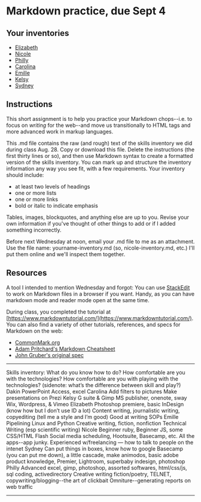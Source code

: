 # Markdown practice, due Sept 4

## Your inventories

- [Elizabeth](inventories/elizabeth-inventory)
- [Nicole](inventories/nicole-inventory)
- [Philly](inventories/philly-inventory)
- [Carolina](inventories/carolina-inventory)
- [Emille](inventories/emille-inventory)
- [Kelsy](inventories/kelsy-inventory)
- [Sydney](inventories/sydney-inventory)

## Instructions

This short assignment is to help you practice your Markdown chops--i.e. to focus on *writing* for the web--and move us transitionally to HTML tags and more advanced work in markup languages.

This .md file contains the raw (and rough) text of the skills inventory we did during class Aug. 28. Copy or download this file. Delete the instructions (the first thirty lines or so), and then use Markdown syntax to create a formatted version of the skills inventory. You can mark up and structure the inventory information any way you see fit, with a few requirements. Your inventory should include:

- at least two levels of headings
- one or more lists
- one or more links
- bold or italic to indicate emphasis

Tables, images, blockquotes, and anything else are up to you. Revise your own information if you've thought of other things to add or if I added something incorrectly.

Before next Wednesday at noon, email  your .md file to me as an attachment. Use the file name: yourname-inventory.md  (so, nicole-inventory.md, etc.) I'll put them online and we'll inspect them together.

## Resources

A tool I intended to mention Wednesday and forgot: You can use [StackEdit](https://stackedit.io) to work on Markdown files in a browser if you want. Handy, as you can have  markdown mode and reader mode open at the same time.

During class, you completed the tutorial at [https://www.markdowntutorial.com/](https://www.markdowntutorial.com/). You can also find a variety of other tutorials, references, and specs for Markdown on the web:
- [CommonMark.org](https://commonmark.org/help)
- [Adam Pritchard's Markdown Cheatsheet](https://github.com/adam-p/markdown-here/wiki/Markdown-Cheatsheet)
- [John Gruber's original spec](https://daringfireball.net/projects/markdown)


---

Skills inventory:
What do you know how to do?
How comfortable are you with the technologies? How comfortable are you with playing with the technologies?  (sidenote: what’s the difference between skill and play?)
Dakin
PowerPoint
Access, excel
Carolina
Add filters to pictures
Make presentations on Prezi
Kelsy
G suite & Gimp
MS publisher, onenote, sway
Wix, Wordpress, & Vimeo
Elizabeth
Photoshop premiere, basic InDesign (know how but I don’t use ID a lot)
Content writing, journalistic writing, copyediting (tell me a style and I’m good)
Good at writing SOPs
Emille
Pipelining Linux and Python
Creative writing, fiction, nonfiction
Technical Writing (esp scientific writing)
Nicole
Beginner ruby, Beginner JS, some CSS/HTML
Flash
Social media scheduling, Hootsuite, Basecamp, etc. All the apps--app junky.
Experienced w/freelancing — how to talk to people on the intenet
Sydney
Can put things in boxes, know how to google
Basecamp (you can put me down), a little cascade, make animodos, basic adobe product knowledge, Premier, Lightroom, superbaby indesign, photoshop
Philly
Advanced excel, gimp, photoshop, assorted softwares, html/css/js, sql coding, activedirectory
Creative writing fiction/poetry, TELNET, copywriting/blogging--the art of clickbait
Omniture--generating reports on web traffic

---
